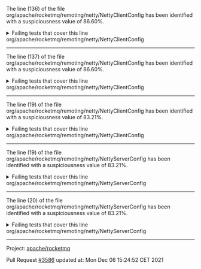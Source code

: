The line (136) of the file org/apache/rocketmq/remoting/netty/NettyClientConfig has been identified with a suspiciousness value of 86.60%.

<details>
     <summary>Failing tests that cover this line</summary>

- `org.apache.rocketmq.remoting.TlsTest#clientAcceptsUntrustedServerCert`
- `org.apache.rocketmq.remoting.TlsTest#basicClientServerIntegrationTest`
- `org.apache.rocketmq.remoting.TlsTest#clientRejectsUntrustedServerCert`
- `org.apache.rocketmq.remoting.TlsTest#serverAcceptsUnAuthClient`
- `org.apache.rocketmq.remoting.TlsTest#reloadSslContextForServer`
- `org.apache.rocketmq.remoting.TlsTest#serverWantClientAuth_ButClientNoCert`
- `org.apache.rocketmq.remoting.TlsTest#serverRejectsSSLClient`
- `org.apache.rocketmq.remoting.TlsTest#serverRejectsUntrustedClientCert`
- `org.apache.rocketmq.remoting.TlsTest#noClientAuthFailure`
- `org.apache.rocketmq.remoting.TlsTest#serverAcceptsUntrustedClientCert`
- `org.apache.rocketmq.remoting.TlsTest#testTlsConfigThroughFile`
- `org.apache.rocketmq.remoting.TlsTest#serverNotNeedClientAuth`
</details>
org/apache/rocketmq/remoting/netty/NettyClientConfig

**********************************

The line (137) of the file org/apache/rocketmq/remoting/netty/NettyClientConfig has been identified with a suspiciousness value of 86.60%.

<details>
     <summary>Failing tests that cover this line</summary>

- `org.apache.rocketmq.remoting.TlsTest#clientAcceptsUntrustedServerCert`
- `org.apache.rocketmq.remoting.TlsTest#basicClientServerIntegrationTest`
- `org.apache.rocketmq.remoting.TlsTest#clientRejectsUntrustedServerCert`
- `org.apache.rocketmq.remoting.TlsTest#serverAcceptsUnAuthClient`
- `org.apache.rocketmq.remoting.TlsTest#reloadSslContextForServer`
- `org.apache.rocketmq.remoting.TlsTest#serverWantClientAuth_ButClientNoCert`
- `org.apache.rocketmq.remoting.TlsTest#serverRejectsSSLClient`
- `org.apache.rocketmq.remoting.TlsTest#serverRejectsUntrustedClientCert`
- `org.apache.rocketmq.remoting.TlsTest#noClientAuthFailure`
- `org.apache.rocketmq.remoting.TlsTest#serverAcceptsUntrustedClientCert`
- `org.apache.rocketmq.remoting.TlsTest#testTlsConfigThroughFile`
- `org.apache.rocketmq.remoting.TlsTest#serverNotNeedClientAuth`
</details>
org/apache/rocketmq/remoting/netty/NettyClientConfig

**********************************

The line (19) of the file org/apache/rocketmq/remoting/netty/NettyClientConfig has been identified with a suspiciousness value of 83.21%.

<details>
     <summary>Failing tests that cover this line</summary>

- `org.apache.rocketmq.remoting.TlsTest#clientAcceptsUntrustedServerCert`
- `org.apache.rocketmq.remoting.TlsTest#basicClientServerIntegrationTest`
- `org.apache.rocketmq.remoting.TlsTest#clientRejectsUntrustedServerCert`
- `org.apache.rocketmq.remoting.TlsTest#serverAcceptsUnAuthClient`
- `org.apache.rocketmq.remoting.TlsTest#reloadSslContextForServer`
- `org.apache.rocketmq.remoting.TlsTest#serverWantClientAuth_ButClientNoCert`
- `org.apache.rocketmq.remoting.TlsTest#serverRejectsSSLClient`
- `org.apache.rocketmq.remoting.TlsTest#serverRejectsUntrustedClientCert`
- `org.apache.rocketmq.remoting.TlsTest#noClientAuthFailure`
- `org.apache.rocketmq.remoting.TlsTest#serverAcceptsUntrustedClientCert`
- `org.apache.rocketmq.remoting.TlsTest#testTlsConfigThroughFile`
- `org.apache.rocketmq.remoting.TlsTest#serverNotNeedClientAuth`
</details>
org/apache/rocketmq/remoting/netty/NettyClientConfig

**********************************

The line (19) of the file org/apache/rocketmq/remoting/netty/NettyServerConfig has been identified with a suspiciousness value of 83.21%.

<details>
     <summary>Failing tests that cover this line</summary>

- `org.apache.rocketmq.remoting.TlsTest#clientAcceptsUntrustedServerCert`
- `org.apache.rocketmq.remoting.TlsTest#basicClientServerIntegrationTest`
- `org.apache.rocketmq.remoting.TlsTest#clientRejectsUntrustedServerCert`
- `org.apache.rocketmq.remoting.TlsTest#serverAcceptsUnAuthClient`
- `org.apache.rocketmq.remoting.TlsTest#reloadSslContextForServer`
- `org.apache.rocketmq.remoting.TlsTest#serverWantClientAuth_ButClientNoCert`
- `org.apache.rocketmq.remoting.TlsTest#serverRejectsSSLClient`
- `org.apache.rocketmq.remoting.TlsTest#serverRejectsUntrustedClientCert`
- `org.apache.rocketmq.remoting.TlsTest#noClientAuthFailure`
- `org.apache.rocketmq.remoting.TlsTest#serverAcceptsUntrustedClientCert`
- `org.apache.rocketmq.remoting.TlsTest#testTlsConfigThroughFile`
- `org.apache.rocketmq.remoting.TlsTest#serverNotNeedClientAuth`
</details>
org/apache/rocketmq/remoting/netty/NettyServerConfig

**********************************

The line (20) of the file org/apache/rocketmq/remoting/netty/NettyServerConfig has been identified with a suspiciousness value of 83.21%.

<details>
     <summary>Failing tests that cover this line</summary>

- `org.apache.rocketmq.remoting.TlsTest#clientAcceptsUntrustedServerCert`
- `org.apache.rocketmq.remoting.TlsTest#basicClientServerIntegrationTest`
- `org.apache.rocketmq.remoting.TlsTest#clientRejectsUntrustedServerCert`
- `org.apache.rocketmq.remoting.TlsTest#serverAcceptsUnAuthClient`
- `org.apache.rocketmq.remoting.TlsTest#reloadSslContextForServer`
- `org.apache.rocketmq.remoting.TlsTest#serverWantClientAuth_ButClientNoCert`
- `org.apache.rocketmq.remoting.TlsTest#serverRejectsSSLClient`
- `org.apache.rocketmq.remoting.TlsTest#serverRejectsUntrustedClientCert`
- `org.apache.rocketmq.remoting.TlsTest#noClientAuthFailure`
- `org.apache.rocketmq.remoting.TlsTest#serverAcceptsUntrustedClientCert`
- `org.apache.rocketmq.remoting.TlsTest#testTlsConfigThroughFile`
- `org.apache.rocketmq.remoting.TlsTest#serverNotNeedClientAuth`
</details>
org/apache/rocketmq/remoting/netty/NettyServerConfig

**********************************

Project: [apache/rocketmq](https://github.com/apache/rocketmq)

Pull Request [#3586](https://github.com/apache/rocketmq/pull/3586) updated at: Mon Dec 06 15:24:52 CET 2021